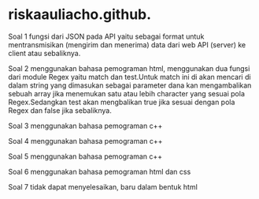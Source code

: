 # riskaauliacho.github.


Soal 1
fungsi dari JSON pada API yaitu sebagai format untuk mentransmisikan (mengirim dan menerima) data dari web API (server) ke client atau sebaliknya.

Soal 2
menggunakan bahasa pemograman html, menggunakan dua fungsi dari module Regex yaitu match dan test.Untuk match ini di akan mencari di dalam string yang dimasukan sebagai parameter dana kan mengambalikan sebuah array jika menemukan satu atau lebih character yang sesuai pola Regex.Sedangkan test akan mengbalikan true jika sesuai dengan pola Regex dan false jika sebaliknya.

Soal 3
menggunakan bahasa pemograman c++

Soal 4
menggunakan bahasa pemograman c++

Soal 5
menggunakan bahasa pemograman c++

Soal 6
menggunakan bahasa pemograman html dan css

Soal 7
tidak dapat menyelesaikan, baru dalam bentuk html
